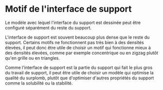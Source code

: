 Motif de l'interface de support
===

Le modèle avec lequel l'interface du support est dessinée peut être configuré séparément du reste du support.

L'interface de support est souvent beaucoup plus dense que le reste du support. Certains motifs ne fonctionnent pas très bien à des densités élevées, il peut donc être utile de choisir un motif qui fonctionne mieux à des densités élevées, comme par exemple concentrique ou en zigzag plutôt qu'en grille ou en triangles.

Comme l'interface de support est la partie du support qui fait le plus gros du travail de support, il peut être utile de choisir un modèle qui optimise la qualité du surplomb, plutôt que d'optimiser d'autres propriétés du support comme la solubilité ou la stabilité.
